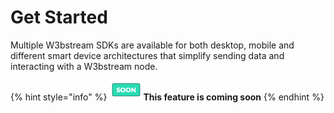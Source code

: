 # Get Started

Multiple W3bstream SDKs are available for both desktop,  mobile and different smart device architectures that simplify sending data and interacting with a W3bstream node.

{% hint style="info" %}
<img src="../.gitbook/assets/image (7).png" alt="" data-size="original">**This feature is coming soon**
{% endhint %}
